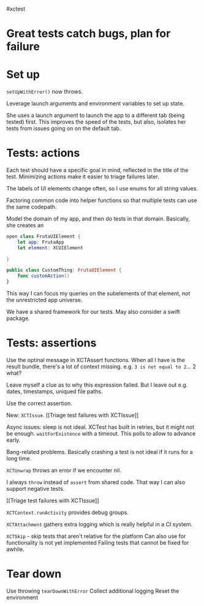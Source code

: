 #xctest 

# Great tests catch bugs, plan for failure
# Set up
`setUpWithError()` now throws.

Leverage launch arguments and environment variables to set up state.

She uses a launch argument to launch the app to a different tab (being tested) first.  This improves the speed of the tests, but also, isolates her tests from issues going on on the default tab.

# Tests: actions
Each test should have a specific goal in mind, reflected in the title of the test.
Minimizing actions make it easier to triage failures later.

The labels of UI elements change often, so I use enums for all string values.  

Factoring common code into helper functions so that multiple tests can use the same codepath.

Model the domain of my app, and then do tests in that domain.  Basically, she creates an 
```swift
open class FrutaUIElement {
    let app: FrutaApp
	let element: XCUIElement
	
}

public class CustomThing: FrutaUIElement {
	func customAction()
}

```

This way I can focus my queries on the subelements of that element, not the unrestricted app universe.

We have a shared framework for our tests.  May also consider a swift package.

# Tests: assertions

Use the optinal message in XCTAssert functions.  When all I have is the result bundle, there's a lot of context missing.  e.g. `3 is not equal to 2`... 2 what?

Leave myself a clue as to why this expression failed.  But I leave out e.g. dates, timestamps, uniqued file paths.

Use the correct assertion.

New: `XCTIssue`.  [[Triage test failures with XCTIssue]]

Async issues: sleep is not ideal.  XCTest has built in retries, but it might not be enough.  `waitForExistence` with a timeout.  This polls to allow to advance early.  

Bang-related problems.  Basically crashing a test is not ideal if it runs for a long time.

`XCTUnwrap` throws an error if we encounter nil.

I always `throw` instead of `assert` from shared code.  That way I can also support negative tests.

[[Triage test failures with XCTIssue]]

`XCTContext.runActivity` provides debug groups.

`XCTAttachment` gathers extra logging which is really helpful in a CI system.

`XCTSkip` - skip tests that aren't relative for the platform
Can also use for functionality is not yet implemented
Failing tests that cannot be fixed for awhile.

# Tear down
Use throwing `tearDownWithError`
Collect additional logging
Reset the environment

